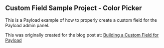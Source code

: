 ## Custom Field Sample Project - Color Picker

This is a Payload example of how to properly create a custom field for the Payload admin panel.

This was originally created for the blog post at: [Building a Custom Field for Payload](https://payloadcms.com/blog/build-a-custom-field-for-payload)
